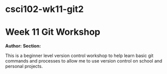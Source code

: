 # csci102-wk11-git2
# Week 11 Git Workshop
**Author:** <Calvin Albin>
**Section:** <Section E>

This is a beginner level version control workshop to help learn basic git commands and processes to allow me to use version control on school and personal projects.